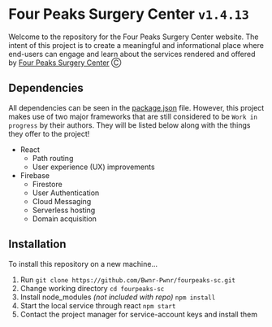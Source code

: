 # Four Peaks Surgery Center `v1.4.13`

Welcome to the repository for the Four Peaks Surgery Center website. The intent of this project is to create a meaningful and informational place where end-users can engage and learn about the services rendered and offered by [Four Peaks Surgery Center](https://fourpeaks-sc.web.app) Ⓒ

## Dependencies

All dependencies can be seen in the [package.json](https://github.com/Bwnr-Pwnr/fourpeaks-sc/blob/master/package.json) file. However, this project makes use of two major frameworks that are still considered to be `Work in progress` by their authors. They will be listed below along with the things they offer to the project!

- React
  - Path routing
  - User experience (UX) improvements
- Firebase
  - Firestore
  - User Authentication
  - Cloud Messaging
  - Serverless hosting
  - Domain acquisition

## Installation

To install this repository on a new machine...

1. Run `git clone https://github.com/Bwnr-Pwnr/fourpeaks-sc.git`
2. Change working directory `cd fourpeaks-sc`
3. Install node_modules *(not included with repo)* `npm install`
4. Start the local service through react `npm start`
5. Contact the project manager for service-account keys and install them
